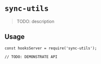 # `sync-utils`

> TODO: description

## Usage

```
const hooksServer = require('sync-utils');

// TODO: DEMONSTRATE API
```
